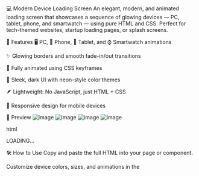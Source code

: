 💻 Modern Device Loading Screen
An elegant, modern, and animated loading screen that showcases a sequence of glowing devices — PC, tablet, phone, and smartwatch — using pure HTML and CSS. Perfect for tech-themed websites, startup loading pages, or splash screens.

🌟 Features
🖥️ PC, 📱 Phone, 🔲 Tablet, and ⌚ Smartwatch animations

✨ Glowing borders and smooth fade-in/out transitions

🔁 Fully animated using CSS keyframes

🧊 Sleek, dark UI with neon-style color themes

🪶 Lightweight: No JavaScript, just HTML + CSS

📱 Responsive design for mobile devices

📸 Preview
![image](https://github.com/user-attachments/assets/4fb873e4-13e3-445d-97e7-5061c22f6ad0)
![image](https://github.com/user-attachments/assets/72851be4-e4c1-4b06-9525-6556fb658cc2)
![image](https://github.com/user-attachments/assets/c57f6254-7aa5-424c-9db0-f8a5317b2d56)
![image](https://github.com/user-attachments/assets/42be3f2d-9312-4393-861b-464b15cbd4c2)





html

<div class="loader-container">
  <div class="device pc"></div>
  <div class="device tablet"></div>
  <div class="device phone"></div>
  <div class="device watch"></div>
  <div class="loading-text">LOADING...</div>
</div>

🛠️ How to Use
Copy and paste the full HTML into your page or component.

Customize device colors, sizes, and animations in the <style> section.

Use it as a full-page loader or inline animation section in your website.

🎨 Customization Tips
Element	Class	Customization
PC	.pc	Change border and size
Tablet	.tablet	Adjust color and timing
Phone	.phone	Update shape or glow
Smartwatch	.watch	Make it circular or glowing
Text	.loading-text	Change font, size, or animation

📱 Responsive Design
The loader automatically adjusts the device sizes and text for smaller screens, ensuring it looks great on all devices.
